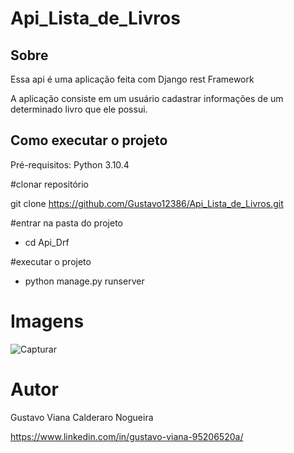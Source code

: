 # Api_Lista_de_Livros

## Sobre
Essa api é uma aplicação feita com Django rest Framework

A aplicação consiste em um usuário cadastrar informações de um determinado livro que ele possui.

## Como executar o projeto

Pré-requisitos: Python 3.10.4

#clonar repositório

git clone https://github.com/Gustavo12386/Api_Lista_de_Livros.git

#entrar na pasta do projeto 

- cd Api_Drf

#executar o projeto

- python manage.py runserver

# Imagens

![Capturar](https://user-images.githubusercontent.com/81700849/186718697-f6fac1f9-3447-4cbe-9cdc-7eb3bd084e8b.PNG)

# Autor

Gustavo Viana Calderaro Nogueira

https://www.linkedin.com/in/gustavo-viana-95206520a/

